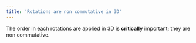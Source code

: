 ```yaml
---
title: 'Rotations are non commutative in 3D'
---
```


The order in each rotations are applied in 3D is **critically** important; they are non commutative.
